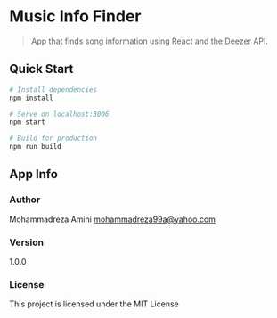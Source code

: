 # Music Info Finder

> App that finds song information using React and the Deezer API.

## Quick Start

```bash
# Install dependencies
npm install

# Serve on localhost:3006
npm start

# Build for production
npm run build
```

## App Info

### Author

Mohammadreza Amini
mohammadreza99a@yahoo.com

### Version

1.0.0

### License

This project is licensed under the MIT License
